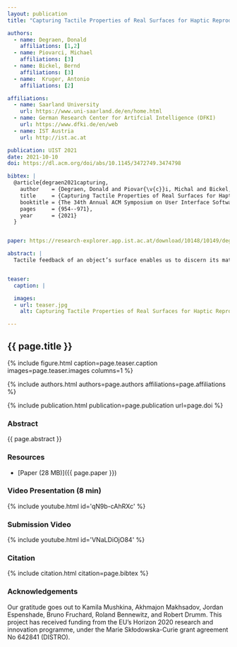 ```yaml
---
layout: publication
title: "Capturing Tactile Properties of Real Surfaces for Haptic Reproduction"

authors:
  - name: Degraen, Donald
    affiliations: [1,2]
  - name: Piovarci, Michael
    affiliations: [3]
  - name: Bickel, Bernd
    affiliations: [3]
  - name:  Kruger, Antonio
    affiliations: [2]

affiliations:
  - name: Saarland University 
    url: https://www.uni-saarland.de/en/home.html
  - name: German Research Center for Artifcial Intelligence (DFKI)
    url: https://www.dfki.de/en/web	
  - name: IST Austria
    url: http://ist.ac.at

publication: UIST 2021
date: 2021-10-10
doi: https://dl.acm.org/doi/abs/10.1145/3472749.3474798

bibtex: |
  @article{degraen2021capturing,
    author    = {Degraen, Donald and Piovar{\v{c}}i, Michal and Bickel, Bernd and Kr{\"u}ger, Antonio},
    title     = {Capturing Tactile Properties of Real Surfaces for Haptic Reproduction},
    booktitle = {The 34th Annual ACM Symposium on User Interface Software and Technology},
    pages     = {954--971},
    year      = {2021}
  }


paper: https://research-explorer.app.ist.ac.at/download/10148/10149/degraen-UIST2021_Texture_Appropriation_CR_preprint.pdf

abstract: |
  Tactile feedback of an object’s surface enables us to discern its material properties and affordances. This understanding is used in digital fabrication processes by creating objects with high-resolution surface variations to influence a user’s tactile perception. As the design of such surface haptics commonly relies on knowledge from real-life experiences, it is unclear how to adapt this information for digital design methods. In this work, we investigate replicating the haptics of real materials. Using an existing process for capturing an object’s microgeometry, we digitize and reproduce the stable surface information of a set of 15 fabric samples. In a psychophysical experiment, we evaluate the tactile qualities of our set of original samples and their replicas. From our results, we see that direct reproduction of surface variations is able to influence different psychophysical dimensions of the tactile perception of surface textures. While the fabrication process did not preserve all properties, our approach underlines that replication of surface microgeometries benefits fabrication methods in terms of haptic perception by covering a large range of tactile variations. Moreover, by changing the surface structure of a single fabricated material, its material perception can be influenced. We conclude by proposing strategies for capturing and reproducing digitized textures to better resemble the perceived haptics of the originals.


teaser:
  caption: |

  images:
  - url: teaser.jpg
    alt: Capturing Tactile Properties of Real Surfaces for Haptic Reproduction (Teaser Image)

---
```


## {{ page.title }}

{% include figure.html caption=page.teaser.caption images=page.teaser.images columns=1 %}

{% include authors.html authors=page.authors affiliations=page.affiliations %}

{% include publication.html publication=page.publication url=page.doi %}

### Abstract

{{ page.abstract }}

### Resources

* [Paper (28 MB)]({{ page.paper }})

<!--
* [Official publisher page]({{page.doi}}) &nbsp; [![ACM](ACM_logo.svg){: width="40x"}]({{page.doi}})
-->

### Video Presentation (8 min)

{% include youtube.html id='qN9b-cAhRXc' %}

### Submission Video

{% include youtube.html id='VNaLDiOjO84' %}

### Citation

{% include citation.html citation=page.bibtex %}


### Acknowledgements
Our gratitude goes out to Kamila Mushkina, Akhmajon Makhsadov, Jordan Espenshade, Bruno Fruchard, Roland Bennewitz, and Robert Drumm. This project has received funding from the EU’s Horizon 2020 research and innovation programme, under the Marie Skłodowska-Curie grant agreement No 642841 (DISTRO).

